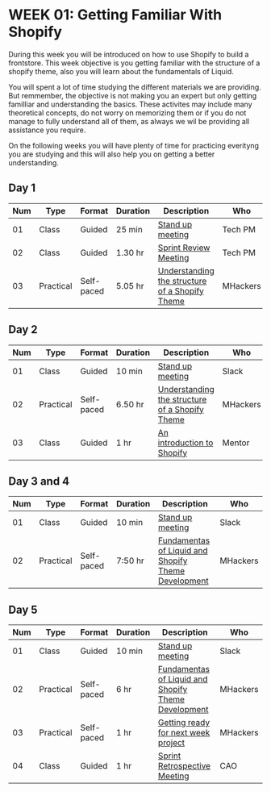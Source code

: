 # WEEK 01: Getting Familiar With Shopify
 
During this week you will be introduced on how to use Shopify to build a frontstore. This week objective is you getting familiar with the structure of a shopify theme, also you will learn about the fundamentals of Liquid.
 
You will spent a lot of time studying the different materials we are providing. But remmember, the objective is not making you an expert but only getting familliar and understanding the basics. These activites may include many theoretical concepts, do not worry on memorizing them or if you do not manage to fully understand all of them, as always we wil be providing all assistance you require.
 
On the following weeks you will have plenty of time for practicing everityng you are studying and this will also help you on getting a better understanding.

## Day 1

Num | Type | Format | Duration | Description | Who
-- | -- | -- | -- | -- | --
01 | Class |Guided | 25 min | [Stand up meeting](https://github.com/magma-labs/MagmaHackers/blob/master/module-01/week-02/day-02/01-Stand%20up%20meeting.md) | Tech PM
02 | Class |Guided | 1.30 hr | [Sprint Review Meeting](https://github.com/magma-labs/MagmaHackers/blob/master/module-02/week-01/topics/sprint-review-meeting.md) | Tech PM
03 | Practical | Self-paced | 5.05 hr | [Understanding the structure of a Shopify Theme](https://github.com/magma-labs/MagmaHackers/blob/master/module-02/week-01/topics/slate.md) | MHackers

## Day 2

Num | Type | Format | Duration | Description | Who
-- | -- | -- | -- | -- | --
01 | Class |Guided | 10 min| [Stand up meeting](https://github.com/magma-labs/MagmaHackers/blob/master/module-01/week-02/day-02/01-Stand%20up%20meeting.md) | Slack
02 | Practical | Self-paced | 6.50 hr | [Understanding the structure of a Shopify Theme](https://github.com/magma-labs/MagmaHackers/blob/master/module-02/week-01/topics/slate.md) | MHackers
03 | Class | Guided | 1 hr | [An introduction to Shopify](https://github.com/magma-labs/MagmaHackers/blob/master/module-02/week-01/topics/introduction-to-shopify.md) | Mentor

## Day 3 and 4

Num | Type | Format | Duration | Description | Who
-- | -- | -- | -- | -- | --
01 | Class |Guided | 10 min | [Stand up meeting](https://github.com/magma-labs/MagmaHackers/blob/master/module-01/week-02/day-02/01-Stand%20up%20meeting.md) | Slack
02 | Practical | Self-paced | 7:50 hr | [Fundamentas of Liquid and Shopify Theme Development](https://github.com/magma-labs/MagmaHackers/blob/master/module-02/week-01/topics/liquid-shopify-dev.md) | MHackers

## Day 5

Num | Type | Format | Duration | Description | Who
-- | -- | -- | -- | -- | --
01 | Class |Guided | 10 min | [Stand up meeting](https://github.com/magma-labs/MagmaHackers/blob/master/module-01/week-02/day-02/01-Stand%20up%20meeting.md) | Slack
02 | Practical | Self-paced | 6 hr | [Fundamentas of Liquid and Shopify Theme Development](https://github.com/magma-labs/MagmaHackers/blob/master/module-02/week-01/topics/liquid-shopify-dev.md) | MHackers
03 | Practical | Self-paced | 1 hr | [Getting ready for next week project](https://github.com/magma-labs/MagmaHackers/blob/master/module-02/week-01/topics/getting-ready.md) | MHackers
04 | Class |Guided | 1 hr | [Sprint Retrospective  Meeting](https://github.com/magma-labs/MagmaHackers/blob/master/module-01/week-03/day-01/01-Retrospective%20meeting.md) | CAO


